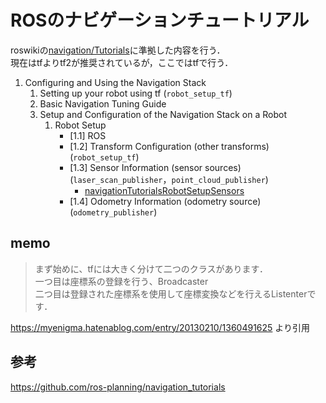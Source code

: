 # ROSのナビゲーションチュートリアル

roswikiの[navigation/Tutorials](http://wiki.ros.org/navigation/Tutorials)に準拠した内容を行う．  
現在はtfよりtf2が推奨されているが，ここではtfで行う．

1. Configuring and Using the Navigation Stack
    1. Setting up your robot using tf (`robot_setup_tf`)
    2. Basic Navigation Tuning Guide
    3. Setup and Configuration of the Navigation Stack on a Robot
        1. Robot Setup
            - [1.1] ROS
            - [1.2] Transform Configuration (other transforms) (`robot_setup_tf`)
            - [1.3] Sensor Information (sensor sources) (`laser_scan_publisher`，`point_cloud_publisher`)
                - [navigationTutorialsRobotSetupSensors](http://wiki.ros.org/navigation/Tutorials/RobotSetup/Sensors)
            - [1.4] Odometry Information (odometry source) (`odometry_publisher`)

## memo

> まず始めに、tfには大きく分けて二つのクラスがあります．  
> 一つ目は座標系の登録を行う、Broadcaster  
> 二つ目は登録された座標系を使用して座標変換などを行えるListenterです．  

https://myenigma.hatenablog.com/entry/20130210/1360491625 より引用


## 参考

https://github.com/ros-planning/navigation_tutorials  
